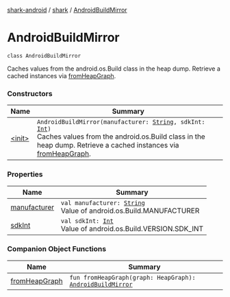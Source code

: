 [shark-android](../../index.md) / [shark](../index.md) / [AndroidBuildMirror](./index.md)

# AndroidBuildMirror

`class AndroidBuildMirror`

Caches values from the android.os.Build class in the heap dump.
Retrieve a cached instances via [fromHeapGraph](from-heap-graph.md).

### Constructors

| Name | Summary |
|---|---|
| [&lt;init&gt;](-init-.md) | `AndroidBuildMirror(manufacturer: `[`String`](https://kotlinlang.org/api/latest/jvm/stdlib/kotlin/-string/index.html)`, sdkInt: `[`Int`](https://kotlinlang.org/api/latest/jvm/stdlib/kotlin/-int/index.html)`)`<br>Caches values from the android.os.Build class in the heap dump. Retrieve a cached instances via [fromHeapGraph](from-heap-graph.md). |

### Properties

| Name | Summary |
|---|---|
| [manufacturer](manufacturer.md) | `val manufacturer: `[`String`](https://kotlinlang.org/api/latest/jvm/stdlib/kotlin/-string/index.html)<br>Value of android.os.Build.MANUFACTURER |
| [sdkInt](sdk-int.md) | `val sdkInt: `[`Int`](https://kotlinlang.org/api/latest/jvm/stdlib/kotlin/-int/index.html)<br>Value of android.os.Build.VERSION.SDK_INT |

### Companion Object Functions

| Name | Summary |
|---|---|
| [fromHeapGraph](from-heap-graph.md) | `fun fromHeapGraph(graph: HeapGraph): `[`AndroidBuildMirror`](./index.md) |
